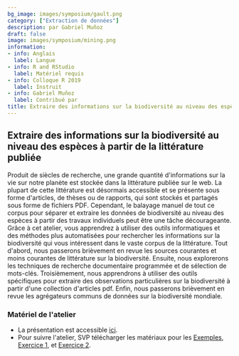 ```yaml
---
bg_image: images/symposium/gault.png
category: ["Extraction de données"]
description: par Gabriel Muñoz
draft: false
image: images/symposium/mining.png
information:
- info: Anglais
  label: Langue
- info: R and RStudio
  label: Matériel requis
- info: Colloque R 2019
  label: Instruit
- info: Gabriel Muñoz
  label: Contribué par
title: Extraire des informations sur la biodiversité au niveau des espèces à partir de la littérature publiée
---
```


## Extraire des informations sur la biodiversité au niveau des espèces à partir de la littérature publiée

Produit de siècles de recherche, une grande quantité d'informations sur la vie sur notre planète est stockée dans la littérature publiée sur le web. La plupart de cette littérature est désormais accessible et se présente sous forme d'articles, de thèses ou de rapports, qui sont stockés et partagés sous forme de fichiers PDF. Cependant, le balayage manuel de tout ce corpus pour séparer et extraire les données de biodiversité au niveau des espèces à partir des travaux individuels peut être une tâche décourageante. Grâce à cet atelier, vous apprendrez à utiliser des outils informatiques et des méthodes plus automatisées pour rechercher les informations sur la biodiversité qui vous intéressent dans le vaste corpus de la littérature. Tout d'abord, nous passerons brièvement en revue les sources courantes et moins courantes de littérature sur la biodiversité. Ensuite, nous explorerons les techniques de recherche documentaire programmée et de sélection de mots-clés. Troisièmement, nous apprendrons à utiliser des outils spécifiques pour extraire des observations particulières sur la biodiversité à partir d'une collection d'articles pdf. Enfin, nous passerons brièvement en revue les agrégateurs communs de données sur la biodiversité mondiale.

### Matériel de l'atelier

* La présentation est accessible [ici](https://docs.google.com/presentation/d/1vUt8GdHCS9j3d_VEn-ftYsdayRgkzFIYKMSEGutoEVQ/edit).
* Pour suivre l'atelier, SVP télécharger les matériaux pour les [Exemples](https://drive.google.com/open?id=1CNIIWZFXsTLdaL5f82hZX7R_4T-n1Prc), [Exercice 1](https://drive.google.com/file/d/1Sp_4oaXPpZvAsC1ymA_aKJxPoWF6KuFX/view?usp=sharing), et [Exercice 2](https://drive.google.com/file/d/1o32RbKgGjaP6MFtc4UZnilt7-F0uMElL/view?usp=sharing).